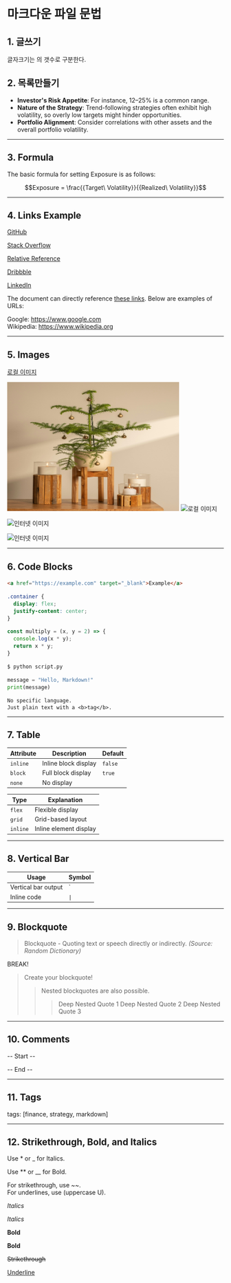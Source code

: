 
# 마크다운 파일 문법

## 1. 글쓰기
글자크기는  의 갯수로 구분한다. 

## 2. 목록만들기
- **Investor's Risk Appetite**: For instance, 12–25% is a common range.
- **Nature of the Strategy**: Trend-following strategies often exhibit high volatility, so overly low targets might hinder opportunities.
- **Portfolio Alignment**: Consider correlations with other assets and the overall portfolio volatility.

---

## 3. Formula
The basic formula for setting Exposure is as follows:

$$Exposure = \frac{{Target\ Volatility}}{{Realized\ Volatility}}$$

---

## 4. Links Example

[GitHub](https://github.com)

[Stack Overflow](https://stackoverflow.com "Q&A Community")

[Relative Reference](../docs/readme.md)

[Dribbble][Dribbble Link]

[LinkedIn][1]

The document can directly reference [these links]. Below are examples of URLs:

Google: https://www.google.com  
Wikipedia: <https://www.wikipedia.org>

[Dribbble Link]: https://dribbble.com
[1]: https://linkedin.com
[these links]: https://stackoverflow.com "Stack Overflow Home"

---

## 5. Images

[로컬 이미지](./images/example.png)

<!-- 크기 조절 -->
<img src="./tree.jpg" alt="로컬 이미지" width="400" height="300">

<img src="./flower.jpg" alt="로컬 이미지" width="400" height="300">

![인터넷 이미지](https://via.placeholder.com/800x600)

<!-- 크기 조절 -->
<img src="https://via.placeholder.com/800x600" alt="인터넷 이미지" width="400" height="300">

---

## 6. Code Blocks

```html
<a href="https://example.com" target="_blank">Example</a>
```

```css
.container {
  display: flex;
  justify-content: center;
}
```

```javascript
const multiply = (x, y = 2) => {
  console.log(x * y);
  return x * y;
}
```

```bash
$ python script.py
```
 
```python
message = "Hello, Markdown!"
print(message)
```
 
```plaintext
No specific language. 
Just plain text with a <b>tag</b>.
```

---

## 7. Table

| Attribute | Description | Default |
|-----------|-------------|---------|
| `inline`  | Inline block display | `false` |
| `block`   | Full block display   | `true`  |
| `none`    | No display           |  |

| Type     | Explanation            |
|----------|------------------------|
| `flex`   | Flexible display       |
| `grid`   | Grid-based layout      |
| `inline` | Inline element display |

---

## 8. Vertical Bar

| Usage               | Symbol |
|---------------------|--------|
| Vertical bar output | `|`    |
| Inline code         | `\|`   |

---

## 9. Blockquote

> Blockquote - Quoting text or speech directly or indirectly.
> _(Source: Random Dictionary)_

BREAK!

> Create your blockquote!
>> Nested blockquotes are also possible.
>>> Deep Nested Quote 1
>>> Deep Nested Quote 2
>>> Deep Nested Quote 3

---

## 10. Comments

-- Start --

<!-- This is a comment. -->
[//]: # (Another type of comment.)
[//]: # "Inline comment example."

-- End --

---

## 11. Tags

tags: [finance, strategy, markdown]

---

## 12. Strikethrough, Bold, and Italics

Use * or _ for Italics.

Use ** or __ for Bold.

For strikethrough, use ~~.  
For underlines, use <U></U> (uppercase U).

*Italics*

_Italics_

**Bold**

__Bold__

~~Strikethrough~~

<U>Underline</U>
